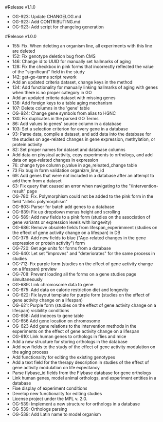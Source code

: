 #Release v1.1.0
- OG-923: Update CHANGELOG.md
- OG-923: Add CONTRIBUTING.md
- OG-923: Add script for changelog generation

#Release v1.0.0
- 155: Fix. When deleting an organism line, all experiments with this line are deleted
- 152: Fix genotype deletion bug from CMS
- 146: Change id to UUID for manually set hallmarks of aging
- 128: Fix the checkbox in pink forms that incorrectly reflected the value of the "significant" field in the study
- 142: get-go-terms script rework
- Add an updated criteria dataset, change keys in the method
- 134: Add functionality for manually linking hallmarks of aging with genes when there is no proper category in GO
- Add an updated criteria dataset with missing genes
- 136: Add foreign keys to a table aging mechanism
- 107: Delete columns in the 'gene' table
- OG-924: Change gene symbols from alias to HGNC
- 130: Fix duplicates in the parsed GO Terms
- 86: Add values to genes' source column in a database
- 103: Set a selection criterion for every gene in a database
- 93: Parse data, compile a dataset, and add data into the database for the studies on age-related changes in gene expression, methylation, or protein activity
- 82: Set proper names for dataset and database columns
- Add data on physical activity, copy experiments to orthologs, and add data on age-related changes in expression
- 76: change type column p_value in age_releated_change table
- 73 Fix bug in form validation organizm_line_id
- 69: Add genes that were not included in a database after an attempt to add them from a dataset
- 63: Fix query that caused an error when navigating to the "/intervention-result" page
- OG-780: Fix. Polymorphism could not be added to the pink form in the field "allelic polymorphism"
- OG-803: Parser for batch add genes to a database
- OG-839: Fix up dropdown menus height and scrolling
- OG-589: Add new fields to a pink form (studies on the association of gene variants or expression levels with longevity)
- OG-686: Remove obsolete fields from lifespan_experimment (studies on the effect of gene activity change on a lifespan) in DB
- OG-376: Add new fields to blue ("Age-related changes in the gene expression or protein activity") form
- OG-720: Get age units for forms from a database
- OG-640: Let set "improves" and "deteriorates" for the same process in studies
- OG-712: Fix purple form (studies on the effect of gene activity change on a lifespan) preview
- OG-708: Prevent loading all the forms on a gene studies page simultaneously
- OG-689: Link chromosome data to gene
- OG-675: Add data on calorie restriction diet and longevity
- OG-622: Fix layout template for purple form (studies on the effect of gene activity change on a lifespan)
- OG-621: Purple form (studies on the effect of gene activity change on a lifespan) visibility conditions
- OG-658: Add indeces to gene table
- OG-656 Add gene location on chromosome
- OG-623 Add gene relations to the intervention methods in the experiments on the effect of gene activity change on a lifespan
- OG-610: Link human genes to orthologs in flies and mice
- Add a new structure for storing orthologs in the database
- Add new fields to the study of the effect of gene activity modulation on the aging process
- Add functionality for editing the existing genotypes
- Add a text field for the therapy description in studies of the effect of gene activity modulation on life expectancy
- Parse flybase_id fields from the Flybase database for gene orthologs
- Link human genes, model animal orthologs, and experiment entities in a database
- Fixe display of experiment conditions
- Develop new functionality for editing studies
- License project under the MPL v. 2.0.
- OG-539: Implement a new structure for orthologs in a database
- OG-539: Orthologs parsing
- OG-539: Add Latin name to model organism
